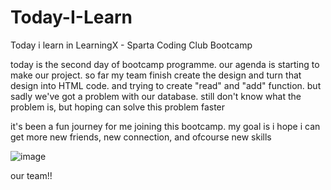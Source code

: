 # Today-I-Learn

Today i learn in LearningX - Sparta Coding Club Bootcamp

today is the second day of bootcamp programme. our agenda is starting to make our project. so far my team finish create the design and turn that design into HTML code. and trying to create "read" and "add" function. but sadly we've got a problem with our database. still don't know what the problem is, but hoping can solve this problem faster

it's been a fun journey for me joining this bootcamp. my goal is i hope i can get more new friends, new connection, and ofcourse new skills

![image](https://user-images.githubusercontent.com/53510222/196490165-ab32a884-2e17-4cdd-9c19-911df1fe68e5.png)

our team!!
